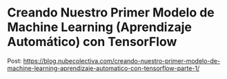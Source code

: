 # Creando Nuestro Primer Modelo de Machine Learning (Aprendizaje Automático) con TensorFlow 
Post: https://blog.nubecolectiva.com/creando-nuestro-primer-modelo-de-machine-learning-aprendizaje-automatico-con-tensorflow-parte-1/ 
